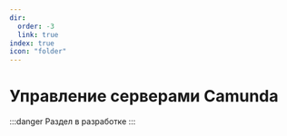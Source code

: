 ```yaml
---
dir:
  order: -3
  link: true
index: true
icon: "folder"
---
```


# Управление серверами Camunda
:::danger
Раздел в разработке
:::
